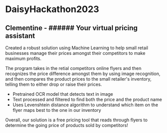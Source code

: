 # DaisyHackathon2023

## Clementine - ###### Your virtual pricing assistant

Created a robust solution using Machine Learning to help small retail businesses manage their prices amongst their competitors to make maximum profits. 

The program takes in the retial competitors online flyers and then recognizes the price difference amongst them by using image recognition, and then compares the product prices to the small retailer's inventory, telling them to either drop or raise their prices. 

- Pretrained OCR model that detects text in image
- Text processed and filtered to find both the price and the product name
- Uses Levenshtein distance algorithm to understand which item on the flyer maps best to the one in our inventory

Overall, our solution is a  free pricing tool that reads through flyers to determine the going price of products sold by competitors!





